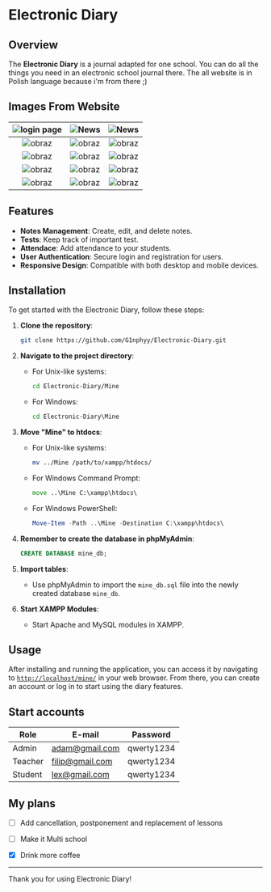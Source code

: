 # Electronic Diary

## Overview
The **Electronic Diary** is a journal adapted for one school. You can do all the things you need in an electronic school journal there. The all website is in Polish language because i'm from there ;)

## Images From Website

| ![login page](https://github.com/user-attachments/assets/038d7a19-9f47-4243-8ce6-c70a4e0e1a85) | ![News](https://github.com/user-attachments/assets/7742e31a-ddd2-4065-9318-50386e27d68d) | ![News](https://github.com/user-attachments/assets/c7378698-c8f8-4e4a-abf5-2d7352794f43) |
|:---:|:---:|:---:|
| ![obraz](https://github.com/user-attachments/assets/10f1665b-7891-4dd6-bf3f-5a4bfaef578a) | ![obraz](https://github.com/user-attachments/assets/a0b83e3d-1348-42e9-a950-0afef5f08b4f) | ![obraz](https://github.com/user-attachments/assets/9e3c2c4b-6a7a-4766-81df-6a972d426be2) |
| ![obraz](https://github.com/user-attachments/assets/c08139a4-ba83-4802-8b47-82d65fe75304) | ![obraz](https://github.com/user-attachments/assets/9c8b7731-a705-42c2-853f-d24ba58ad008) | ![obraz](https://github.com/user-attachments/assets/fa650103-846b-4d79-811d-287a8cf2e176) |
| ![obraz](https://github.com/user-attachments/assets/b05b2a84-f34a-4445-a607-64e1d7f60884) | ![obraz](https://github.com/user-attachments/assets/54fa47b1-b1ea-4b30-bea9-d180d59f25bc) | ![obraz](https://github.com/user-attachments/assets/afc8ff61-f313-48fe-8257-7daa6fba7744) |
| ![obraz](https://github.com/user-attachments/assets/b302a14a-fdfb-4e0c-a851-db4b8e571034) | ![obraz](https://github.com/user-attachments/assets/05ae8b07-50a5-4dfb-8b9e-d39f6a094599) | ![obraz](https://github.com/user-attachments/assets/bcb44e43-8c72-4c15-ae25-bc4c1f3e0449)|










## Features
- **Notes Management**: Create, edit, and delete notes.
- **Tests**: Keep track of important test.
- **Attendace**: Add attendance to your students.
- **User Authentication**: Secure login and registration for users.
- **Responsive Design**: Compatible with both desktop and mobile devices.

## Installation
To get started with the Electronic Diary, follow these steps:

1. **Clone the repository**:
    ```bash
    git clone https://github.com/G1nphyy/Electronic-Diary.git
    ```

2. **Navigate to the project directory**:
    - For Unix-like systems:
      ```bash
      cd Electronic-Diary/Mine
      ```
    - For Windows:
      ```cmd
      cd Electronic-Diary\Mine
      ```

3. **Move "Mine" to htdocs**:
    - For Unix-like systems:
      ```bash
      mv ../Mine /path/to/xampp/htdocs/
      ```
    - For Windows Command Prompt:
      ```cmd
      move ..\Mine C:\xampp\htdocs\
      ```
    - For Windows PowerShell:
      ```powershell
      Move-Item -Path ..\Mine -Destination C:\xampp\htdocs\
      ```

4. **Remember to create the database in phpMyAdmin**:
    ```sql
    CREATE DATABASE mine_db;
    ```

5. **Import tables**:
    - Use phpMyAdmin to import the `mine_db.sql` file into the newly created database `mine_db`.

6. **Start XAMPP Modules**:
    - Start Apache and MySQL modules in XAMPP.


## Usage
After installing and running the application, you can access it by navigating to [`http://localhost/mine/`](http://localhost/mine/) in your web browser. From there, you can create an account or log in to start using the diary features.

## Start accounts
  | Role | E-mail | Password |
  |----------|----------|----------|
  | Admin | adam@gmail.com | qwerty1234 |
  | Teacher | filip@gmail.com | qwerty1234 |
  | Student | lex@gmail.com | qwerty1234 |

## My plans

 - [ ] Add cancellation, postponement and replacement of lessons
 - [ ] Make it Multi school
 - [x] Drink more coffee


---

Thank you for using Electronic Diary!
